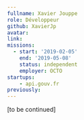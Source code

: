 ```yaml
---
fullname: Xavier Jouppe
role: Développeur
github: XavierJp
avatar:
link:
missions:
  - start: '2019-02-05'
    end: '2019-05-08'
    status: independent
    employer: OCTO
startups:
    - api.gouv.fr
previously:
---
```


[to be continued]
